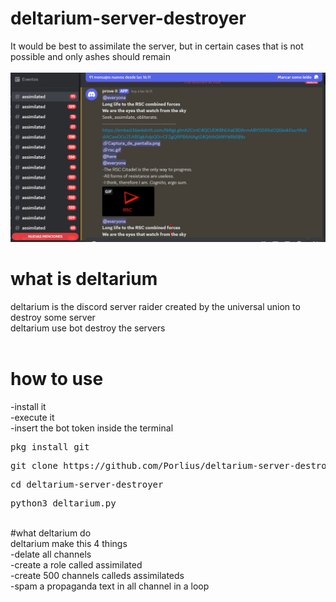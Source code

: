 # deltarium-server-destroyer<br />
It would be best to assimilate the server, but in certain cases that is not possible and only ashes should remain<br />
<br />
![screenshot](https://github.com/Porlius/deltarium-server-destroyer/blob/main/destroyed.png)
# what is deltarium<br />
deltarium is the discord server raider created by the universal union to destroy some server<br />
deltarium use bot destroy the servers<br />
<br />
# how to use<br />
-install it<br />
-execute it<br />
-insert the bot token inside the terminal<br />
<pre>pkg install git</pre>
<pre>git clone https://github.com/Porlius/deltarium-server-destroyer.git</pre>
<pre>cd deltarium-server-destroyer</pre>
<pre>python3 deltarium.py</pre>
<br />
#what deltarium do<br />
deltarium make this 4 things<br />
-delate all channels<br />
-create a role called assimilated<br />
-create 500 channels calleds assimilateds<br />
-spam a propaganda text in all channel in a loop<br />

